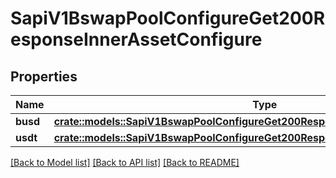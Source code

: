 # SapiV1BswapPoolConfigureGet200ResponseInnerAssetConfigure

## Properties

Name | Type | Description | Notes
------------ | ------------- | ------------- | -------------
**busd** | [**crate::models::SapiV1BswapPoolConfigureGet200ResponseInnerAssetConfigureBusd**](_sapi_v1_bswap_poolConfigure_get_200_response_inner_assetConfigure_BUSD.md) |  | 
**usdt** | [**crate::models::SapiV1BswapPoolConfigureGet200ResponseInnerAssetConfigureBusd**](_sapi_v1_bswap_poolConfigure_get_200_response_inner_assetConfigure_BUSD.md) |  | 

[[Back to Model list]](../README.md#documentation-for-models) [[Back to API list]](../README.md#documentation-for-api-endpoints) [[Back to README]](../README.md)


